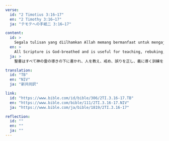 ```yaml
---
verse:
  id: "2 Timotius 3:16–17"
  en: "2 Timothy 3:16–17"
  ja: "テモテへの手紙二 3:16–17"

content:
  id: >
    Segala tulisan yang diilhamkan Allah memang bermanfaat untuk mengajar, untuk menyatakan kesalahan, untuk memperbaiki kelakuan dan untuk mendidik orang dalam kebenaran. Dengan demikian tiap-tiap manusia kepunyaan Allah diperlengkapi untuk setiap perbuatan baik.
  en: >
    All Scripture is God-breathed and is useful for teaching, rebuking, correcting and training in righteousness, so that the servant of God may be thoroughly equipped for every good work.
  ja: >
    聖書はすべて神の霊の導きの下に書かれ、人を教え、戒め、誤りを正し、義に導く訓練をするうえに有益です。こうして、神に仕える人は、どのような善い業をも行うことができるように、十分に整えられるのです。

translation:
  id: "TB"
  en: "NIV"
  ja: "新共同訳"

link:
  id: "https://www.bible.com/id/bible/306/2TI.3.16-17.TB"
  en: "https://www.bible.com/bible/111/2TI.3.16-17.NIV"
  ja: "https://www.bible.com/ja/bible/1819/2TI.3.16-17"

reflection:
  id: ""
  en: ""
  ja: ""
---
```

